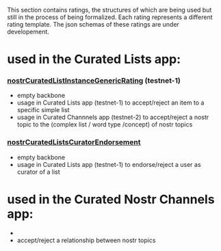 This section contains ratings, the structures of which are being used but still in the process of being formalized. Each rating represents a different rating template. The json schemas of these ratings are under developement.

# used in the Curated Lists app:

### [nostrCuratedListInstanceGenericRating](nostrCuratedListInstanceGenericRating.md) (testnet-1)
- empty backbone
- usage in Curated Lists app (testnet-1) to accept/reject an item to a specific simple list
- usage in Curated Channnels app (testnet-2) to accept/reject a nostr topic to the (complex list / word type /concept) of nostr topics

### [nostrCuratedListsCuratorEndorsement](nostrCuratedListsCuratorEndorsement.md)
- empty backbone
- usage in Curated Lists app (testnet-1) to endorse/reject a user as curator of a list

# used in the Curated Nostr Channels app:

- 
- accept/reject a relationship between nostr topics
